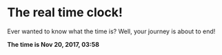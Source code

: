 # The real time clock!

Ever wanted to know what the time is? Well, your journey is about to end!

**The time is Nov 20, 2017, 03:58**